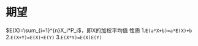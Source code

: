 # 期望
$E(X)=\sum_{i=1}^{n}X_i*P_i$，即X的加权平均值
性质
1.`E(a*X+b)=a*E(X)+b`
2.`E(X+Y)=E(X)+E(Y)`
3.`E(X*Y)=E(X)E(Y)`
